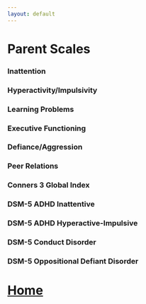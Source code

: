 ```yaml
---
layout: default
---
```


# Parent Scales

### Inattention



### Hyperactivity/Impulsivity



### Learning Problems



### Executive Functioning



### Defiance/Aggression



### Peer Relations



### Conners 3 Global Index



### DSM-5 ADHD Inattentive



### DSM-5 ADHD Hyperactive-Impulsive



### DSM-5 Conduct Disorder



### DSM-5 Oppositional Defiant Disorder


# [Home](https://ndavis4904.github.io/conners_score/index.md)
